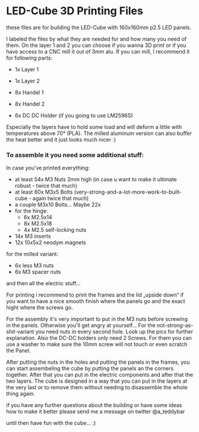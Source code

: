# LED-Cube 3D Printing Files

these files are for building the LED-Cube with 160x160mm p2.5 LED panels. 

I labeled the files by what they are needed for and how many you need of them. On the layer 1 and 2 you can choose if you wanna 3D print or if you have access to a CNC mill it out of 3mm alu. If you can mill, I recommend it for following parts:

* 1x Layer 1 

* 1x Layer 2

* 8x Handel 1

* 8x Handel 2

* 6x DC DC Holder (if you going to use LM2596S)

Especially the layers have to hold some load and will deform a little with temperatures above 70° (PLA). The milled aluminum version can also buffer the heat better and it just looks much nicer :)

### To assemble it you need some additional stuff:

In case you've printed everything:

* at least 54x M3 Nuts 2mm high (in case u want to make it ultimate robust - twice that much)
* at least 60x M3x5 Bolts (very-strong-and-a-lot-more-work-to-built-cube - again twice that much)
* a couple M3x10 Bolts… Maybe 22x
* for the hinge:
  * 6x M2.5x14
  * 8x M2.5x18
  * 4x M2.5 self-locking nuts
* 14x M3 inserts
* 12x 10x5x2 neodym magnets



for the milled variant:

* 6x less M3 nuts 
* 6x M3 spacer nuts



and then all the electric stuff…



For printing i recommend to print the frames and the lid „upside down“ if you want to have a nice smooth finish where the panels go and the exact hight where the screws go.

For the assembly it's very important to put in the M3 nuts before screwing in the panels. Otherwise you'll get angry at yourself… For the not-strong-as-shit-variant you need nuts in every second hole. Look up the pics for further explanation. Also the DC-DC holders only need 2 Screws. For them you can use a washer to make sure the 10mm screw will not touch or even scratch the Panel.

After putting the nuts in the holes and putting the panels in the frames, you can start assembeling the cube by putting the panels an the corners together. After that you can put in the electric components and after that the two layers. The cube is designed in a way that you can put in the layers at the very last or to remove them without needing to disassemble the whole thing again.

if you have any further questions about the building or have some ideas how to make it better please send me a message on twitter @a_teddybar

until then have fun with the cube… :)